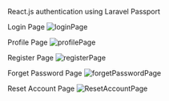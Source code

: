 React.js authentication using Laravel Passport

Login Page
![loginPage](https://github.com/user-attachments/assets/a3949027-eaec-4ace-b804-fc2fa9b8b8a7)

Profile Page
![profilePage](https://github.com/user-attachments/assets/ed9adf16-56e2-4789-8531-f8754a5ba34f)

Register Page
![registerPage](https://github.com/user-attachments/assets/442da8ab-4ec9-4ae0-a527-513827b619b1)

Forget Password Page
![forgetPasswordPage](https://github.com/user-attachments/assets/18e0c1a0-e5e8-421d-83b1-4c0b2713f2d3)

Reset Account Page
![ResetAccountPage](https://github.com/user-attachments/assets/6aebf82b-a0df-4548-91ff-b55475a5e9a1)

